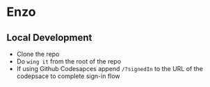 # Enzo 

## Local Development

* Clone the repo
* Do `wing it` from the root of the repo
* If using Github Codesapces append `/?signedIn` to the URL of the codepsace to complete sign-in flow

